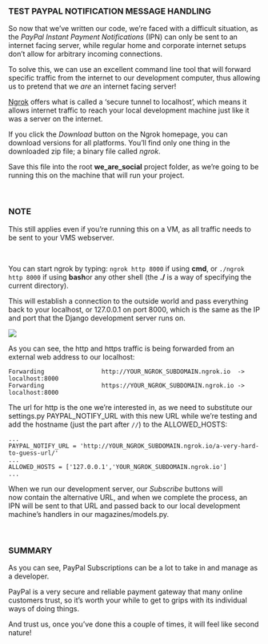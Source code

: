 ### TEST PAYPAL NOTIFICATION MESSAGE HANDLING

So now that we’ve written our code, we’re faced with a difficult situation, as
the *PayPal Instant Payment Notifications* (IPN) can only be sent to an internet
facing server, while regular home and corporate internet setups don’t allow for
arbitrary incoming connections.

To solve this, we can use an excellent command line tool that will forward
specific traffic from the internet to our development computer, thus allowing us
to pretend that we *are* an internet facing server!

[Ngrok](https://ngrok.com/) offers what is called a ‘secure tunnel to
localhost’, which means it allows internet traffic to reach your local
development machine just like it was a server on the internet.

If you click the *Download* button on the Ngrok homepage, you can download
versions for all platforms. You’ll find only one thing in the downloaded zip
file; a binary file called *ngrok*.

Save this file into the root **we_are_social** project folder, as we’re going to
be running this on the machine that will run your project.

 

### NOTE

This still applies even if you’re running this on a VM, as all traffic needs to
be sent to your VMS webserver.

 

You can start ngrok by typing: `ngrok http 8000` if using **cmd**, or `./ngrok
http 8000` if using **bash**or any other shell (the **./** is a way of
specifying the current directory).

This will establish a connection to the outside world and pass everything back
to your localhost, or 127.0.0.1 on port 8000, which is the same as the IP and
port that the Django development server runs on.

![](http://codeinstitute.wpengine.com/wp-content/uploads/2016/01/1452184082_image2.png)

  
As you can see, the http and https traffic is being forwarded from an external
web address to our localhost:

~~~~~~~~~~~~~~~~~~~~~~~~~~~~~~~~~~~~~~~~~~~~~~~~~~~~~~~~~~~~~~~~~~~~~~~~~~~~~~~~
Forwarding                http://YOUR_NGROK_SUBDOMAIN.ngrok.io  -> localhost:8000                                                                                                        
Forwarding                https://YOUR_NGROK_SUBDOMAIN.ngrok.io -> localhost:8000
~~~~~~~~~~~~~~~~~~~~~~~~~~~~~~~~~~~~~~~~~~~~~~~~~~~~~~~~~~~~~~~~~~~~~~~~~~~~~~~~

  
The url for http is the one we’re interested in, as we need to substitute our
settings.py PAYPAL_NOTIFY_URL with this new URL while we’re testing and add the
hostname (just the part after `//`) to the ALLOWED_HOSTS:

~~~~~~~~~~~~~~~~~~~~~~~~~~~~~~~~~~~~~~~~~~~~~~~~~~~~~~~~~~~~~~~~~~~~~~~~~~~~~~~~
...
PAYPAL_NOTIFY_URL = 'http://YOUR_NGROK_SUBDOMAIN.ngrok.io/a-very-hard-to-guess-url/'
...
ALLOWED_HOSTS = ['127.0.0.1','YOUR_NGROK_SUBDOMAIN.ngrok.io']
...
~~~~~~~~~~~~~~~~~~~~~~~~~~~~~~~~~~~~~~~~~~~~~~~~~~~~~~~~~~~~~~~~~~~~~~~~~~~~~~~~

When we run our development server, our *Subscribe* buttons will now contain the
alternative URL, and when we complete the process, an IPN will be sent to that
URL and passed back to our local development machine’s handlers in our
magazines/models.py.

 

### SUMMARY

As you can see, PayPal Subscriptions can be a lot to take in and manage as a
developer.

PayPal is a very secure and reliable payment gateway that many online customers
trust, so it’s worth your while to get to grips with its individual ways of
doing things.

And trust us, once you’ve done this a couple of times, it will feel like second
nature!
